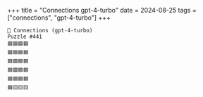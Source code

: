 +++
title = "Connections gpt-4-turbo"
date = 2024-08-25
tags = ["connections", "gpt-4-turbo"]
+++

```text
🤖 Connections (gpt-4-turbo) 
Puzzle #441
🟩🟩🟩🟩
🟪🟦🟦🟦
🟦🟪🟦🟦
🟦🟪🟦🟦
🟦🟦🟦🟦
🟪🟨🟨🟨
```
